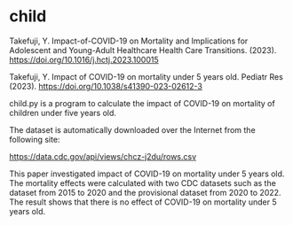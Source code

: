 # child

Takefuji, Y. Impact-of-COVID-19 on Mortality and Implications for Adolescent and Young-Adult Healthcare Health Care Transitions. (2023). https://doi.org/10.1016/j.hctj.2023.100015 

Takefuji, Y. Impact of COVID-19 on mortality under 5 years old. Pediatr Res (2023). https://doi.org/10.1038/s41390-023-02612-3

child.py is a program to calculate the impact of COVID-19 on mortality of children under five years old.

The dataset is automatically downloaded over the Internet from the following site:

https://data.cdc.gov/api/views/chcz-j2du/rows.csv

This paper investigated impact of COVID-19 on mortality under 5 years old. The mortality effects were calculated with two CDC datasets such as the dataset from 2015 to 2020 and the provisional dataset from 2020 to 2022. The result shows that there is no effect of COVID-19 on mortality under 5 years old.
